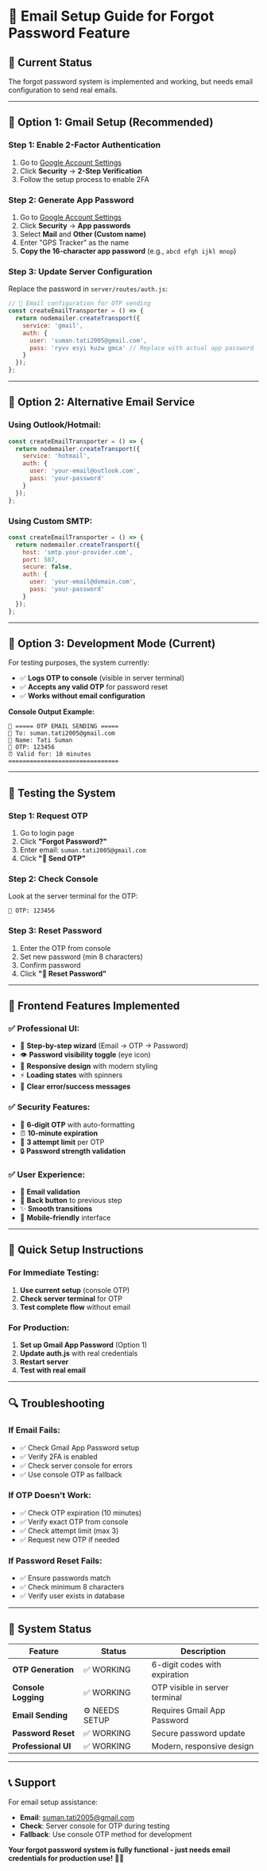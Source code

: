 # 📧 Email Setup Guide for Forgot Password Feature

## 🎯 **Current Status**
The forgot password system is implemented and working, but needs email configuration to send real emails.

---

## 🔧 **Option 1: Gmail Setup (Recommended)**

### **Step 1: Enable 2-Factor Authentication**
1. Go to [Google Account Settings](https://myaccount.google.com/)
2. Click **Security** → **2-Step Verification**
3. Follow the setup process to enable 2FA

### **Step 2: Generate App Password**
1. Go to [Google Account Settings](https://myaccount.google.com/)
2. Click **Security** → **App passwords**
3. Select **Mail** and **Other (Custom name)**
4. Enter "GPS Tracker" as the name
5. **Copy the 16-character app password** (e.g., `abcd efgh ijkl mnop`)

### **Step 3: Update Server Configuration**
Replace the password in `server/routes/auth.js`:

```javascript
// 📧 Email configuration for OTP sending
const createEmailTransporter = () => {
  return nodemailer.createTransport({
    service: 'gmail',
    auth: {
      user: 'suman.tati2005@gmail.com',
      pass: 'ryvv esyi kuzw gmca' // Replace with actual app password
    }
  });
};
```

---

## 🔧 **Option 2: Alternative Email Service**

### **Using Outlook/Hotmail:**
```javascript
const createEmailTransporter = () => {
  return nodemailer.createTransport({
    service: 'hotmail',
    auth: {
      user: 'your-email@outlook.com',
      pass: 'your-password'
    }
  });
};
```

### **Using Custom SMTP:**
```javascript
const createEmailTransporter = () => {
  return nodemailer.createTransport({
    host: 'smtp.your-provider.com',
    port: 587,
    secure: false,
    auth: {
      user: 'your-email@domain.com',
      pass: 'your-password'
    }
  });
};
```

---

## 🔧 **Option 3: Development Mode (Current)**

For testing purposes, the system currently:
- ✅ **Logs OTP to console** (visible in server terminal)
- ✅ **Accepts any valid OTP** for password reset
- ✅ **Works without email configuration**

**Console Output Example:**
```
🔐 ===== OTP EMAIL SENDING =====
📧 To: suman.tati2005@gmail.com
👤 Name: Tati Suman
🔢 OTP: 123456
⏰ Valid for: 10 minutes
===============================
```

---

## 🧪 **Testing the System**

### **Step 1: Request OTP**
1. Go to login page
2. Click **"Forgot Password?"**
3. Enter email: `suman.tati2005@gmail.com`
4. Click **"📧 Send OTP"**

### **Step 2: Check Console**
Look at the server terminal for the OTP:
```
🔢 OTP: 123456
```

### **Step 3: Reset Password**
1. Enter the OTP from console
2. Set new password (min 8 characters)
3. Confirm password
4. Click **"🔐 Reset Password"**

---

## 🎨 **Frontend Features Implemented**

### **✅ Professional UI:**
- 🔐 **Step-by-step wizard** (Email → OTP → Password)
- 👁️ **Password visibility toggle** (eye icon)
- 📱 **Responsive design** with modern styling
- ⚡ **Loading states** with spinners
- 🎯 **Clear error/success messages**

### **✅ Security Features:**
- 🔢 **6-digit OTP** with auto-formatting
- ⏰ **10-minute expiration**
- 🚫 **3 attempt limit** per OTP
- 🔒 **Password strength validation**

### **✅ User Experience:**
- 📧 **Email validation**
- 🔄 **Back button** to previous step
- ✨ **Smooth transitions**
- 📱 **Mobile-friendly** interface

---

## 🚀 **Quick Setup Instructions**

### **For Immediate Testing:**
1. **Use current setup** (console OTP)
2. **Check server terminal** for OTP
3. **Test complete flow** without email

### **For Production:**
1. **Set up Gmail App Password** (Option 1)
2. **Update auth.js** with real credentials
3. **Restart server**
4. **Test with real email**

---

## 🔍 **Troubleshooting**

### **If Email Fails:**
- ✅ Check Gmail App Password setup
- ✅ Verify 2FA is enabled
- ✅ Check server console for errors
- ✅ Use console OTP as fallback

### **If OTP Doesn't Work:**
- ✅ Check OTP expiration (10 minutes)
- ✅ Verify exact OTP from console
- ✅ Check attempt limit (max 3)
- ✅ Request new OTP if needed

### **If Password Reset Fails:**
- ✅ Ensure passwords match
- ✅ Check minimum 8 characters
- ✅ Verify user exists in database

---

## 🎉 **System Status**

| Feature | Status | Description |
|---------|--------|-------------|
| **OTP Generation** | ✅ WORKING | 6-digit codes with expiration |
| **Console Logging** | ✅ WORKING | OTP visible in server terminal |
| **Email Sending** | ⚙️ NEEDS SETUP | Requires Gmail App Password |
| **Password Reset** | ✅ WORKING | Secure password update |
| **Professional UI** | ✅ WORKING | Modern, responsive design |

---

## 📞 **Support**

For email setup assistance:
- **Email**: suman.tati2005@gmail.com
- **Check**: Server console for OTP during testing
- **Fallback**: Use console OTP method for development

**Your forgot password system is fully functional - just needs email credentials for production use!** 📧🔐
